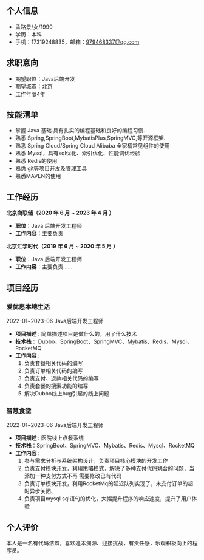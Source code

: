 ## 个人信息

- 孟路景/女/1990
- 学历：本科
- 手机：17319248835，邮箱：979468337@qq.com

## 求职意向

- 期望职位：Java后端开发
- 期望城市：北京
- 工作年限4年

## 技能清单

- 掌握 Java 基础.具有扎实的编程基础和良好的编程习惯.
- 熟悉 Spring,SpringBoot,MybatisPlus,SpringMVC,等开源框架.
- 熟悉 Spring Cloud/Spring Cloud Alibaba 全家桶常见组件的使用
- 熟悉 Mysql，具有sql优化、索引优化、性能调优经验
- 熟悉 Redis的使用
- 熟悉 git等项目开发及管理工具
- 熟悉MAVEN的使用

## 工作经历

**北京商联储（2020 年 6 月 ~ 2023 年 4 月 ）**

- **职位**：Java 后端开发工程师
- **工作内容**：主要负责

**北京汇学时代（2019 年 6 月 ~ 2020 年 5 月 ）**

- **职位**：Java 后端开发工程师
- **工作内容**：主要负责......

## 项目经历 

### 爱优惠本地生活

2022-01~2023-06    Java后端开发工程师

- **项目描述** : 简单描述项目是做什么的，用了什么技术
- **技术栈**： Dubbo、SpringBoot、SpringMVC、Mybatis、Redis、Mysql、RocketMQ
- **工作内容** :
  1. 负责套餐相关代码的编写
  2. 负责订单相关代码的编写
  3. 负责支付、退款相关代码的编写
  4. 负责套餐的搜索功能的编写
  5. 解决Dubbo线上bug引起的线上问题



### 智慧食堂

2022-01~2023-06    Java后端开发工程师

- **项目描述** : 医院线上点餐系统
- **技术栈**：SpringBoot、SpringMVC、Mybatis、Redis、Mysql、RocketMQ
- **工作内容** :
  1. 参与需求分析与系统架构设计，负责项目核心模块的开发工作 
  2. 负责支付模块开发，利用策略模式，解决了多种支付代码耦合的问题，当添加一种支付方式不再 需要修改已有代码 
  3. 负责订单模块开发，利用RocketMq的延迟队列实现了，未支付订单的超时异步关闭、
  4.  负责项目mysql sql语句的优化，大幅提升程序的响应速度，提升了用户体验



## 个人评价

本人是一名有代码洁癖，喜欢追本溯源、迎接挑战，有责任感，乐观积极向上的程序员。
